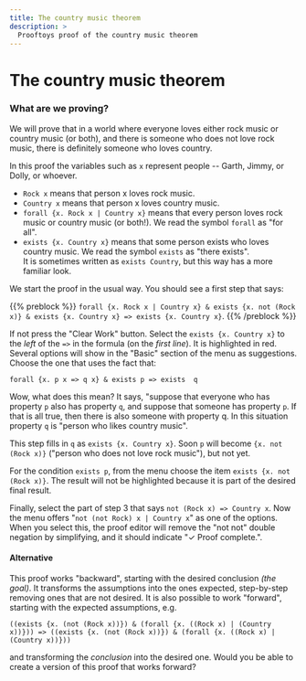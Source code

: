 ```yaml
---
title: The country music theorem
description: >
  Prooftoys proof of the country music theorem
---
```


# The country music theorem

### What are we proving?

We will prove that in a world where everyone loves either rock music
or country music (or both), and there is someone who does not love
rock music, there is definitely someone who loves country.

In this proof the variables such as `x` represent people --
Garth, Jimmy, or Dolly, or whoever.

- `Rock x` means that person x loves rock music.  
- `Country x` means that person x loves country music.  
- `forall {x. Rock x | Country x}` means that every person loves rock
  music or country music (or both!). We read the symbol `forall` as
  "for all".
- `exists {x. Country x}` means that some person exists who loves
  country music.  We read the symbol `exists` as "there exists".  
  It is sometimes written as `exists Country`, but this way has a more
  familiar look.

<div class=proof-editor data-exercise="nat/CountryMusic"></div>

We start the proof in the usual way.  You should see a first step that
says:

{{% preblock %}}
`forall {x. Rock x | Country x} & exists {x. not (Rock x)} & exists
{x. Country x} => exists {x. Country x}`.
{{% /preblock %}}

If not press the "Clear Work" button.  Select the `exists {x. Country
x}` to the *left* of the `=>` in the formula (on the *first line*). It
is highlighted in red. Several options will show in the "Basic" section
of the menu as suggestions. Choose the one that uses the fact that:

`forall {x. p x => q x} & exists p => exists  q`

Wow, what does this mean?  It says, "suppose that everyone who has
property `p` also has property `q`, and suppose that someone has
property `p`.  If that is all true, then there is also someone with
property q.  In this situation property `q` is "person who likes country
music".

This step fills in `q` as `exists {x. Country x}`. Soon `p` will become
`{x. not (Rock x)}` ("person who does not love rock music"), but not
yet.

For the condition `exists p`, from the menu choose the item `exists {x.
not (Rock x)}`.  The result will not be highlighted because it is part
of the desired final result.

Finally, select the part of step 3 that says `not (Rock x) => Country
x`.  Now the menu offers "`not (not Rock) x | Country x`" as one of the
options.  When you select this, the proof editor will remove the "not
not" double negation by simplifying, and it should indicate "&check;
Proof complete.".

#### Alternative

This proof works "backward", starting with the desired conclusion *(the
goal)*. It transforms the assumptions into the ones expected,
step-by-step removing ones that are not desired.  It is also possible to
work "forward", starting with the expected assumptions, e.g.

`((exists {x. (not (Rock x))}) & (forall {x. ((Rock x) | (Country x))}))
    => ((exists {x. (not (Rock x))}) & (forall {x. ((Rock x) | (Country x))}))`

and transforming the *conclusion* into the desired one.  Would
you be able to create a version of this proof that works forward?
